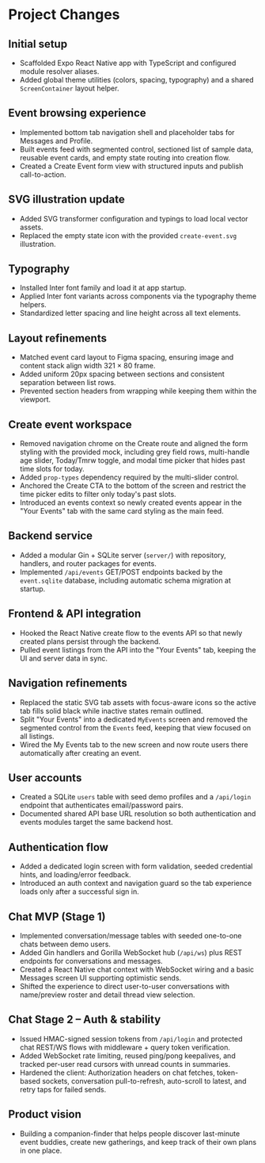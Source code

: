 # Project Changes

## Initial setup
- Scaffolded Expo React Native app with TypeScript and configured module resolver aliases.
- Added global theme utilities (colors, spacing, typography) and a shared `ScreenContainer` layout helper.

## Event browsing experience
- Implemented bottom tab navigation shell and placeholder tabs for Messages and Profile.
- Built events feed with segmented control, sectioned list of sample data, reusable event cards, and empty state routing into creation flow.
- Created a Create Event form view with structured inputs and publish call-to-action.

## SVG illustration update
- Added SVG transformer configuration and typings to load local vector assets.
- Replaced the empty state icon with the provided `create-event.svg` illustration.

## Typography
- Installed Inter font family and load it at app startup.
- Applied Inter font variants across components via the typography theme helpers.
- Standardized letter spacing and line height across all text elements.

## Layout refinements
- Matched event card layout to Figma spacing, ensuring image and content stack align width 321 × 80 frame.
- Added uniform 20px spacing between sections and consistent separation between list rows.
- Prevented section headers from wrapping while keeping them within the viewport.

## Create event workspace
- Removed navigation chrome on the Create route and aligned the form styling with the provided mock, including grey field rows, multi-handle age slider, Today/Tmrw toggle, and modal time picker that hides past time slots for today.
- Added `prop-types` dependency required by the multi-slider control.
- Anchored the Create CTA to the bottom of the screen and restrict the time picker edits to filter only today's past slots.
- Introduced an events context so newly created events appear in the "Your Events" tab with the same card styling as the main feed.

## Backend service
- Added a modular Gin + SQLite server (`server/`) with repository, handlers, and router packages for events.
- Implemented `/api/events` GET/POST endpoints backed by the `event.sqlite` database, including automatic schema migration at startup.

## Frontend & API integration
- Hooked the React Native create flow to the events API so that newly created plans persist through the backend.
- Pulled event listings from the API into the "Your Events" tab, keeping the UI and server data in sync.

## Navigation refinements
- Replaced the static SVG tab assets with focus-aware icons so the active tab fills solid black while inactive states remain outlined.
- Split "Your Events" into a dedicated `MyEvents` screen and removed the segmented control from the `Events` feed, keeping that view focused on all listings.
- Wired the My Events tab to the new screen and now route users there automatically after creating an event.

## User accounts
- Created a SQLite `users` table with seed demo profiles and a `/api/login` endpoint that authenticates email/password pairs.
- Documented shared API base URL resolution so both authentication and events modules target the same backend host.

## Authentication flow
- Added a dedicated login screen with form validation, seeded credential hints, and loading/error feedback.
- Introduced an auth context and navigation guard so the tab experience loads only after a successful sign in.

## Chat MVP (Stage 1)
- Implemented conversation/message tables with seeded one-to-one chats between demo users.
- Added Gin handlers and Gorilla WebSocket hub (`/api/ws`) plus REST endpoints for conversations and messages.
- Created a React Native chat context with WebSocket wiring and a basic Messages screen UI supporting optimistic sends.
- Shifted the experience to direct user-to-user conversations with name/preview roster and detail thread view selection.

## Chat Stage 2 – Auth & stability
- Issued HMAC-signed session tokens from `/api/login` and protected chat REST/WS flows with middleware + query token verification.
- Added WebSocket rate limiting, reused ping/pong keepalives, and tracked per-user read cursors with unread counts in summaries.
- Hardened the client: Authorization headers on chat fetches, token-based sockets, conversation pull-to-refresh, auto-scroll to latest, and retry taps for failed sends.

## Product vision
- Building a companion-finder that helps people discover last-minute event buddies, create new gatherings, and keep track of their own plans in one place.

